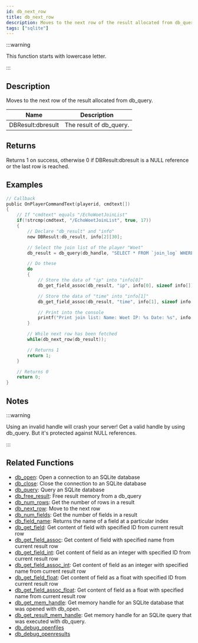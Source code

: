 ```yaml
---
id: db_next_row
title: db_next_row
description: Moves to the next row of the result allocated from db_query.
tags: ["sqlite"]
---
```


:::warning

This function starts with lowercase letter.

:::

## Description

Moves to the next row of the result allocated from db_query.

| Name              | Description             |
| ----------------- | ----------------------- |
| DBResult:dbresult | The result of db_query. |

## Returns

Returns 1 on success, otherwise 0 if DBResult:dbresult is a NULL reference or the last row is reached.

## Examples

```c
// Callback
public OnPlayerCommandText(playerid, cmdtext[])
{
    // If "cmdtext" equals "/EchoWoetJoinList"
    if(!strcmp(cmdtext, "/EchoWoetJoinList", true, 17))
    {
        // Declare "db_result" and "info"
        new DBResult:db_result, info[2][30];

        // Select the join list of the player "Woet"
        db_result = db_query(db_handle, "SELECT * FROM `join_log` WHERE `name`='Woet'");

        // Do these
        do
        {
            // Store the data of "ip" into "info[0]"
            db_get_field_assoc(db_result, "ip", info[0], sizeof info[]);

            // Store the data of "time" into "info[1]"
            db_get_field_assoc(db_result, "time", info[1], sizeof info[]);

            // Print into the console
            printf("Print join list: Name: Woet IP: %s Date: %s", info[0], info[1]);
        }

        // While next row has been fetched
        while(db_next_row(db_result));

        // Returns 1
        return 1;
    }

    // Returns 0
    return 0;
}
```

## Notes

:::warning

Using an invalid handle will crash your server! Get a valid handle by using db_query. But it's protected against NULL
references.

:::

## Related Functions

- [db_open](../functions/db_open.md): Open a connection to an SQLite database
- [db_close](../functions/db_close.md): Close the connection to an SQLite database
- [db_query](../functions/db_query.md): Query an SQLite database
- [db_free_result](../functions/db_free_result.md): Free result memory from a db_query
- [db_num_rows](../functions/db_num_rows.md): Get the number of rows in a result
- [db_next_row](../functions/db_next_row.md): Move to the next row
- [db_num_fields](../functions/db_num_fields.md): Get the number of fields in a result
- [db_field_name](../functions/db_field_name.md): Returns the name of a field at a particular index
- [db_get_field](../functions/db_get_field.md): Get content of field with specified ID from current result row
- [db_get_field_assoc](../functions/db_get_field_assoc.md): Get content of field with specified name from current result row
- [db_get_field_int](../functions/db_get_field_int.md): Get content of field as an integer with specified ID from current result row
- [db_get_field_assoc_int](../functions/db_get_field_assoc_int.md): Get content of field as an integer with specified name from current result row
- [db_get_field_float](../functions/db_get_field_float.md): Get content of field as a float with specified ID from current result row
- [db_get_field_assoc_float](../functions/db_get_field_assoc_float.md): Get content of field as a float with specified name from current result row
- [db_get_mem_handle](../functions/db_get_mem_handle.md): Get memory handle for an SQLite database that was opened with db_open.
- [db_get_result_mem_handle](../functions/db_get_result_mem_handle.md): Get memory handle for an SQLite query that was executed with db_query.
- [db_debug_openfiles](../functions/db_debug_openfiles.md)
- [db_debug_openresults](../functions/db_debug_openresults.md)
